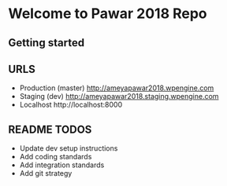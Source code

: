 # Welcome to Pawar 2018 Repo

## Getting started


## URLS

* Production (master) http://ameyapawar2018.wpengine.com
* Staging (dev) http://ameyapawar2018.staging.wpengine.com
* Localhost http://localhost:8000
## README TODOS

* Update dev setup instructions
* Add coding standards
* Add integration standards
* Add git strategy
